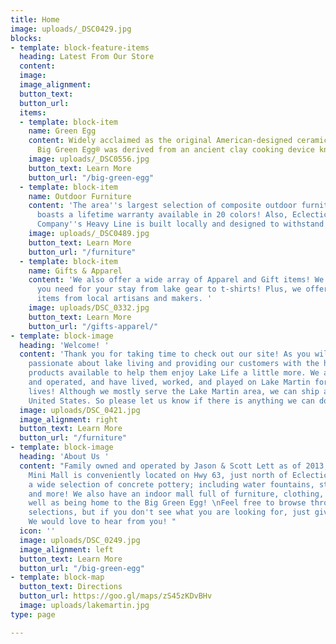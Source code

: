 ```yaml
---
title: Home
image: uploads/_DSC0429.jpg
blocks:
- template: block-feature-items
  heading: Latest From Our Store
  content: 
  image: 
  image_alignment: 
  button_text: 
  button_url: 
  items:
  - template: block-item
    name: Green Egg
    content: Widely acclaimed as the original American-designed ceramic cooker, the
      Big Green Egg® was derived from an ancient clay cooking device known as a “kamado”.
    image: uploads/_DSC0556.jpg
    button_text: Learn More
    button_url: "/big-green-egg"
  - template: block-item
    name: Outdoor Furniture
    content: 'The area''s largest selection of composite outdoor furniture! Breezesta
      boasts a lifetime warranty available in 20 colors! Also, Eclectic Furniture
      Company''s Heavy Line is built locally and designed to withstand the elements! '
    image: uploads/_DSC0489.jpg
    button_text: Learn More
    button_url: "/furniture"
  - template: block-item
    name: Gifts & Apparel
    content: 'We also offer a wide array of Apparel and Gift items! We have everything
      you need for your stay from lake gear to t-shirts! Plus, we offer many unique
      items from local artisans and makers. '
    image: uploads/DSC_0332.jpg
    button_text: Learn More
    button_url: "/gifts-apparel/"
- template: block-image
  heading: 'Welcome! '
  content: 'Thank you for taking time to check out our site! As you will see, we are
    passionate about lake living and providing our customers with the highest quality
    products available to help them enjoy Lake Life a little more. We are family owned
    and operated, and have lived, worked, and played on Lake Martin for most of our
    lives! Although we mostly serve the Lake Martin area, we can ship all over the
    United States. So please let us know if there is anything we can do for you! '
  image: uploads/DSC_0421.jpg
  image_alignment: right
  button_text: Learn More
  button_url: "/furniture"
- template: block-image
  heading: 'About Us '
  content: "Family owned and operated by Jason & Scott Lett as of 2013, Lake Martin
    Mini Mall is conveniently located on Hwy 63, just north of Eclectic, AL. We offer
    a wide selection of concrete pottery; including water fountains, statuary, planters,
    and more! We also have an indoor mall full of furniture, clothing, decor and more….as
    well as being home to the Big Green Egg! \nFeel free to browse through our online
    selections, but if you don't see what you are looking for, just give us a call!
    We would love to hear from you! "
  icon: ''
  image: uploads/DSC_0249.jpg
  image_alignment: left
  button_text: Learn More
  button_url: "/big-green-egg"
- template: block-map
  button_text: Directions
  button_url: https://goo.gl/maps/zS45zKDvBHv
  image: uploads/lakemartin.jpg
type: page

---
```

